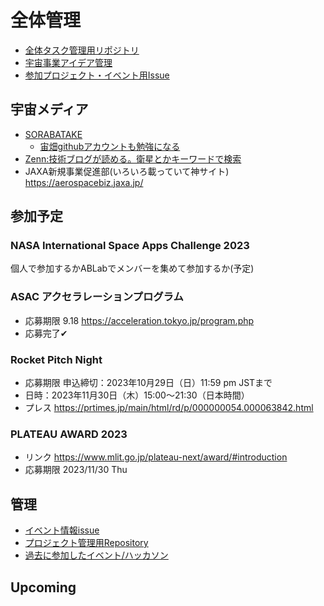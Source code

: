 # 全体管理
- [全体タスク管理用リポジトリ](https://github.com/Ratescale/project.README)
- [宇宙事業アイデア管理](https://github.com/Ratescale/newspacebiz)
- [参加プロジェクト・イベント用Issue](https://github.com/Ratescale/project.README/issues)

## 宇宙メディア
- [SORABATAKE](https://sorabatake.jp/)
   - [宙畑githubアカウントも勉強になる](https://github.com/sorabatake)
- [Zenn:技術ブログが読める。衛星とかキーワードで検索](https://zenn.dev/articles/explore)
- JAXA新規事業促進部(いろいろ載っていて神サイト) https://aerospacebiz.jaxa.jp/

## 参加予定
### NASA International Space Apps Challenge 2023
個人で参加するかABLabでメンバーを集めて参加するか(予定)


### ASAC アクセラレーションプログラム
- 応募期限 9.18 https://acceleration.tokyo.jp/program.php
- 応募完了✔︎

### Rocket Pitch Night
- 応募期限 申込締切：2023年10月29日（日）11:59 pm JSTまで
- 日時：2023年11月30日（木）15:00～21:30（日本時間）
- プレス https://prtimes.jp/main/html/rd/p/000000054.000063842.html

### PLATEAU AWARD 2023
- リンク https://www.mlit.go.jp/plateau-next/award/#introduction
- 応募期限 2023/11/30 Thu

## 管理
- [イベント情報issue](https://github.com/Ratescale/project.README/issues/1)
- [プロジェクト管理用Repository](https://github.com/Ratescale/NASASpaceAppsChallenge)
- [過去に参加したイベント/ハッカソン](https://github.com/Ratescale/project.README/issues/16)

## Upcoming

